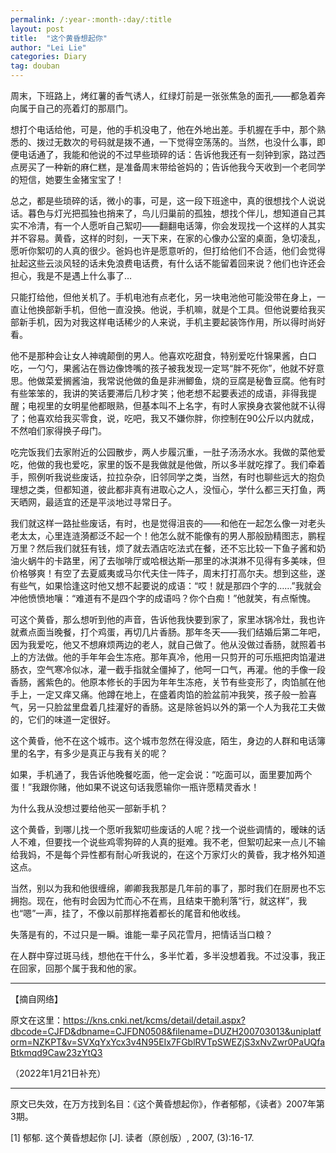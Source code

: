 ```yaml
---
permalink: /:year-:month-:day/:title
layout: post
title:  "这个黄昏想起你"
author: "Lei Lie"
categories: Diary
tag: douban
---
```


周末，下班路上，烤红薯的香气诱人，红绿灯前是一张张焦急的面孔——都急着奔向属于自己的亮着灯的那扇门。

想打个电话给他，可是，他的手机没电了，他在外地出差。手机握在手中，那个熟悉的、拨过无数次的号码就是拨不通，一下觉得空荡荡的。当然，也没什么事，即便电话通了，我能和他说的不过早些琐碎的话：告诉他我还有一刻钟到家，路过西点房买了一种新的麻仁糕，是准备周末带给爸妈的；告诉他我今天收到一个老同学的短信，她要生金猪宝宝了！

总之，都是些琐碎的话，微小的事，可是，这一段下班途中，真的很想找个人说说话。暮色与灯光把孤独也捎来了，鸟儿归巢前的孤独，想找个伴儿，想知道自己其实不冷清，有一个人愿听自己絮叨——翻翻电话簿，你会发现找一个这样的人其实并不容易。黄昏，这样的时刻，一天下来，在家的心像办公室的桌面，急切凌乱，愿听你絮叨的人真的很少。爸妈也许是愿意听的，但打给他们不合适，他们会觉得扯起这些云淡风轻的话未免浪费电话费，有什么话不能留着回来说？他们也许还会担心，我是不是遇上什么事了…

只能打给他，但他关机了。手机电池有点老化，另一块电池他可能没带在身上，一直让他换部新手机，但他一直没换。他说，手机嘛，就是个工具。但他说要给我买部新手机，因为对我这样电话稀少的人来说，手机主要起装饰作用，所以得时尚好看。

他不是那种会让女人神魂颠倒的男人。他喜欢吃甜食，特别爱吃什锦果酱，白口吃，一勺勺，果酱沾在唇边像馋嘴的孩子被我发现一定骂“胖不死你”，他就不好意思。他做菜爱搁酱油，我常说他做的鱼是非洲鲫鱼，烧的豆腐是秘鲁豆腐。他有时有些笨笨的，我讲的笑话要滞后几秒才笑；他老想不起要表述的成语，非得我提醒；电视里的女明星他都眼熟，但基本叫不上名字，有时人家换身衣裳他就不认得了；他喜欢给我买零食，说，吃吧，我又不嫌你胖，你控制在90公斤以内就成，不然咱们家得换子母门。

吃完饭我们去家附近的公园散步，两人步履沉重，一肚子汤汤水水。我做的菜他爱吃，他做的我也爱吃，家里的饭不是我做就是他做，所以多半就吃撑了。我们牵着手，照例听我说些废话，拉拉杂杂，旧邻同学之类，当然，有时也聊些远大的抱负理想之类，但都知道，彼此都非真有进取心之人，没恒心，学什么都三天打鱼，两天晒网，最适宜的还是平淡地过寻常日子。

我们就这样一路扯些废话，有时，也是觉得沮丧的——和他在一起怎么像一对老头老太太，心里连涟漪都泛不起一个！他怎么就不能像有的男人那般励精图志，鹏程万里？然后我们就狂有钱，烦了就去酒店吃法式在餐，还不忘比较一下鱼子酱和奶油火蜗牛的卡路里，闲了去咖啡厅或哈根达斯—那里的冰淇淋不见得有多美味，但价格够爽！有空了去夏威夷或马尔代夫住一阵子，周末打打高尔夫。想到这些，遂有些气，如果恰逢这时他又想不起要说的成语：“哎！就是那四个字的……”我就会冲他愤愤地嚷：“难道有不是四个字的成语吗？你个白痴！”他就笑，有点惭愧。

可这个黄昏，那么想听到他的声音，告诉他我快要到家了，家里冰锅冷灶，我也许就煮点面当晚餐，打个鸡蛋，再切几片香肠。那年冬天——我们结婚后第二年吧，因为我爱吃，他又不想麻烦两边的老人，就自己做了。他从没做过香肠，就照着书上的方法做。他的手年年会生冻疮。那年真冷，他用一只剪开的可乐瓶把肉馅灌进肠衣，空气寒冷似冰，灌一截手指就全僵掉了，他呵一口气，再灌。他的手像一段香肠，酱紫色的。他原本修长的手因为年年生冻疮，关节有些变形了，肉馅腻在他手上，一定又痒又痛。他蹲在地上，在盛着肉馅的脸盆前冲我笑，孩子般一脸喜气，另一只脸盆里盘着几挂灌好的香肠。这是除爸妈以外的第一个人为我花工夫做的，它们的味道一定很好。

这个黄昏，他不在这个城市。这个城市忽然在得没底，陌生，身边的人群和电话簿里的名字，有多少是真正与我有关的呢？

如果，手机通了，我告诉他晚餐吃面，他一定会说：“吃面可以，面里要加两个蛋！”我跟你赌，他如果不说这句话我愿输你一瓶许愿精灵香水！

为什么我从没想过要给他买一部新手机？

这个黄昏，到哪儿找一个愿听我絮叨些废话的人呢？找一个说些调情的，暧昧的话人不难，但要找一个说些鸡零狗碎的人真的挺难。我不老，但絮叨起来一点儿不输给我妈，不是每个异性都有耐心听我说的，在这个万家灯火的黄昏，我才格外知道这点。

当然，别以为我和他很缠绵，卿卿我我那是几年前的事了，那时我们在厨房也不忘拥抱。现在，他有时会因为忙而心不在焉，且结束干脆利落“行，就这样”，我也“嗯”一声，挂了，不像以前那样拖着都长的尾音和他收线。

失落是有的，不过只是一瞬。谁能一辈子风花雪月，把情话当口粮？

在人群中穿过斑马线，想他在干什么，多半忙着，多半没想着我。不过没事，我正在回家，回那个属于我和他的家。

---

【摘自网络】

原文在这里：https://kns.cnki.net/kcms/detail/detail.aspx?dbcode=CJFD&dbname=CJFDN0508&filename=DUZH200703013&uniplatform=NZKPT&v=SVXqYxYcx3v4N95EIx7FGblRVTpSWEZjS3xNvZwr0PaUQfaBtkmqd9Caw23zYtQ3

（2022年1月21日补充）

---

原文已失效，在万方找到名目：《这个黄昏想起你》，作者郁郁，《读者》2007年第3期。

[1] 郁郁. 这个黄昏想起你 [J]. 读者（原创版）, 2007, (3):16-17.